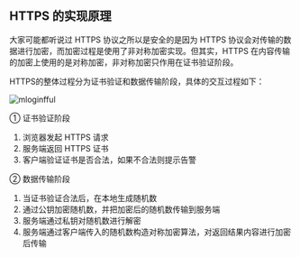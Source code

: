 

## **HTTPS 的实现原理**

大家可能都听说过 HTTPS 协议之所以是安全的是因为 HTTPS 协议会对传输的数据进行加密，而加密过程是使用了非对称加密实现。但其实，HTTPS 在内容传输的加密上使用的是对称加密，非对称加密只作用在证书验证阶段。

HTTPS的整体过程分为证书验证和数据传输阶段，具体的交互过程如下：

![mloginfful](mloginfful-20240416142733-enp6pfl.jpeg)

① 证书验证阶段

1. 浏览器发起 HTTPS 请求
2. 服务端返回 HTTPS 证书
3. 客户端验证证书是否合法，如果不合法则提示告警

② 数据传输阶段

1. 当证书验证合法后，在本地生成随机数
2. 通过公钥加密随机数，并把加密后的随机数传输到服务端
3. 服务端通过私钥对随机数进行解密
4. 服务端通过客户端传入的随机数构造对称加密算法，对返回结果内容进行加密后传输
